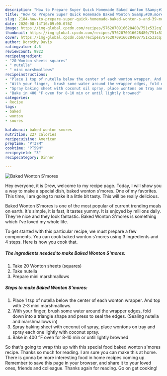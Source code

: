 ```yaml
---
description: "How to Prepare Super Quick Homemade Baked Wonton S&amp;#39;mores"
title: "How to Prepare Super Quick Homemade Baked Wonton S&amp;#39;mores"
slug: 2184-how-to-prepare-super-quick-homemade-baked-wonton-s-and-39-mores
date: 2020-08-14T16:09:00.076Z
image: https://img-global.cpcdn.com/recipes/5762070916628480/751x532cq70/baked-wonton-smores-recipe-main-photo.jpg
thumbnail: https://img-global.cpcdn.com/recipes/5762070916628480/751x532cq70/baked-wonton-smores-recipe-main-photo.jpg
cover: https://img-global.cpcdn.com/recipes/5762070916628480/751x532cq70/baked-wonton-smores-recipe-main-photo.jpg
author: Dorothy Davis
ratingvalue: 4.6
reviewcount: 9822
recipeingredient:
- "20 Wonton sheets squares"
- " nutella"
- " mini marshmallows"
recipeinstructions:
- "Place 1 tsp of nutella below the center of each wonton wrapper. And top with 2-3 mini marshmallows."
- "With your finger,  brush some water around the wrapper edges, fold down into a triangle shape and press to seal the edges. (Sealing nutella and marshmallows in)"
- "Spray baking sheet with coconut oil spray, place wontons on tray and spray each one lightly with coconut spray."
- "Bake in 400 °F oven for 8-10 min or until lightly browned"
categories:
- Recipe
tags:
- baked
- wonton
- smores

katakunci: baked wonton smores 
nutrition: 227 calories
recipecuisine: American
preptime: "PT37M"
cooktime: "PT59M"
recipeyield: "3"
recipecategory: Dinner

---
```



![Baked Wonton S&#39;mores](https://img-global.cpcdn.com/recipes/5762070916628480/751x532cq70/baked-wonton-smores-recipe-main-photo.jpg)

Hey everyone, it is Drew, welcome to my recipe page. Today, I will show you a way to make a special dish, baked wonton s&#39;mores. One of my favorites. This time, I am going to make it a little bit tasty. This will be really delicious.

Baked Wonton S&#39;mores is one of the most popular of current trending meals on earth. It's simple, it is fast, it tastes yummy. It is enjoyed by millions daily. They're nice and they look fantastic. Baked Wonton S&#39;mores is something which I've loved my whole life.




To get started with this particular recipe, we must prepare a few components. You can cook baked wonton s&#39;mores using 3 ingredients and 4 steps. Here is how you cook that.

<!--inarticleads1-->

##### The ingredients needed to make Baked Wonton S&#39;mores:

1. Take 20 Wonton sheets (squares)
1. Take  nutella
1. Prepare  mini marshmallows




<!--inarticleads2-->

##### Steps to make Baked Wonton S&#39;mores:

1. Place 1 tsp of nutella below the center of each wonton wrapper. And top with 2-3 mini marshmallows.
1. With your finger,  brush some water around the wrapper edges, fold down into a triangle shape and press to seal the edges. (Sealing nutella and marshmallows in)
1. Spray baking sheet with coconut oil spray, place wontons on tray and spray each one lightly with coconut spray.
1. Bake in 400 °F oven for 8-10 min or until lightly browned




So that's going to wrap this up with this special food baked wonton s&#39;mores recipe. Thanks so much for reading. I am sure you can make this at home. There is gonna be more interesting food in home recipes coming up. Remember to save this page in your browser, and share it to your loved ones, friends and colleague. Thanks again for reading. Go on get cooking!
